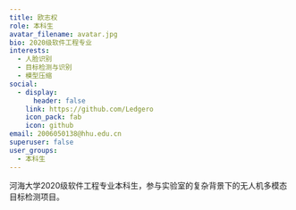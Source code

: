 ```yaml
---
title: 欧志权
role: 本科生
avatar_filename: avatar.jpg
bio: 2020级软件工程专业
interests:
  - 人脸识别
  - 目标检测与识别
  - 模型压缩
social:
  - display:
      header: false
    link: https://github.com/Ledgero
    icon_pack: fab
    icon: github
email: 2006050138@hhu.edu.cn
superuser: false
user_groups:
  - 本科生
---
```

河海大学2020级软件工程专业本科生，参与实验室的复杂背景下的无人机多模态目标检测项目。